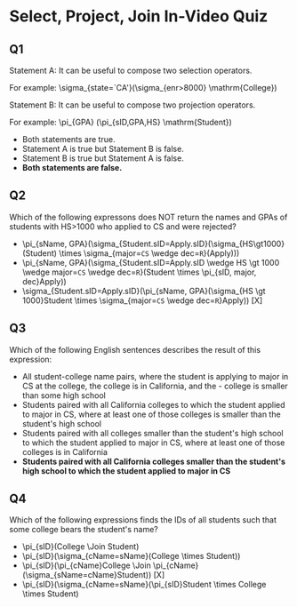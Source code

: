 # Select, Project, Join In-Video Quiz

## Q1 

Statement A: It can be useful to compose two selection operators.

For example: \sigma_{state=`CA'}(\sigma_{enr>8000} \mathrm{College})

Statement B: It can be useful to compose two projection operators.

For example: \pi_{GPA} (\pi_{sID,GPA,HS} \mathrm{Student})

- Both statements are true.
- Statement A is true but Statement B is false.
- Statement B is true but Statement A is false.
- **Both statements are false.**

## Q2

Which of the following expressons does NOT return the names and GPAs of students with HS>1000 who applied to CS and were rejected?

- \pi_{sName, GPA}(\sigma_{Student.sID=Apply.sID}(\sigma_{HS\gt1000}(Student) \times \sigma_{major=`CS` \wedge dec=`R`}(Apply)))
- \pi_{sName, GPA}(\sigma_{Student.sID=Apply.sID \wedge HS \gt 1000 \wedge major=`CS` \wedge dec=`R`}(Student \times \pi_{sID, major, dec}Apply))
- \sigma_{Student.sID=Apply.sID}(\pi_{sName, GPA}(\sigma_{HS \gt 1000}Student \times \sigma_{major=`CS` \wedge dec=`R`}Apply)) [X]

## Q3

Which of the following English sentences describes the result of this expression:

- All student-college name pairs, where the student is applying to major in CS at the college, the college is in California, and the - college is smaller than some high school
- Students paired with all California colleges to which the student applied to major in CS, where at least one of those colleges is smaller than the student's high school
- Students paired with all colleges smaller than the student's high school to which the student applied to major in CS, where at least one of those colleges is in California
- **Students paired with all California colleges smaller than the student's high school to which the student applied to major in CS**

## Q4 

Which of the following expressions finds the IDs of all students such that some college bears the student's name?

- \pi_{sID}(College \Join Student)
- \pi_{sID}(\sigma_{cName=sName}(College \times Student))
- \pi_{sID}(\pi_{cName}College \Join \pi_{cName}(\sigma_{sName=cName}Student)) [X]
- \pi_{sID}(\sigma_{cName=sName}(\pi_{sID}Student \times College \times Student)